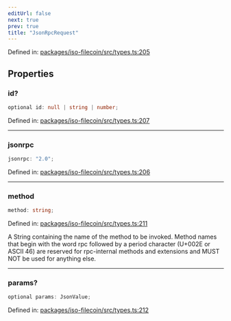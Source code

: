 ```yaml
---
editUrl: false
next: true
prev: true
title: "JsonRpcRequest"
---
```


Defined in: [packages/iso-filecoin/src/types.ts:205](https://github.com/hugomrdias/filecoin/blob/main/packages/iso-filecoin/src/types.ts#L205)

## Properties

### id?

```ts
optional id: null | string | number;
```

Defined in: [packages/iso-filecoin/src/types.ts:207](https://github.com/hugomrdias/filecoin/blob/main/packages/iso-filecoin/src/types.ts#L207)

***

### jsonrpc

```ts
jsonrpc: "2.0";
```

Defined in: [packages/iso-filecoin/src/types.ts:206](https://github.com/hugomrdias/filecoin/blob/main/packages/iso-filecoin/src/types.ts#L206)

***

### method

```ts
method: string;
```

Defined in: [packages/iso-filecoin/src/types.ts:211](https://github.com/hugomrdias/filecoin/blob/main/packages/iso-filecoin/src/types.ts#L211)

A String containing the name of the method to be invoked. Method names that begin with the word rpc followed by a period character (U+002E or ASCII 46) are reserved for rpc-internal methods and extensions and MUST NOT be used for anything else.

***

### params?

```ts
optional params: JsonValue;
```

Defined in: [packages/iso-filecoin/src/types.ts:212](https://github.com/hugomrdias/filecoin/blob/main/packages/iso-filecoin/src/types.ts#L212)
